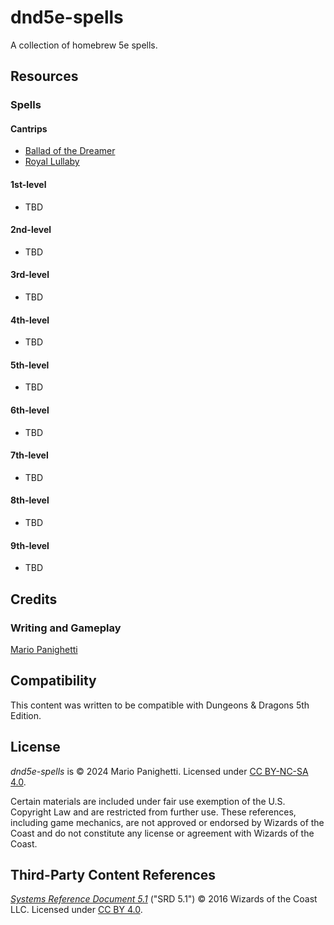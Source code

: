 # dnd5e-spells
A collection of homebrew 5e spells.

## Resources

### Spells

#### Cantrips

- [Ballad of the Dreamer](cantrips/ballad-of-the-dreamer.md)
- [Royal Lullaby](cantrips/royal-lullaby.md)

#### 1st-level

- TBD

#### 2nd-level

- TBD

#### 3rd-level

- TBD

#### 4th-level

- TBD

#### 5th-level

- TBD

#### 6th-level

- TBD

#### 7th-level

- TBD
 
#### 8th-level

- TBD

#### 9th-level

- TBD

## Credits

### Writing and Gameplay

[Mario Panighetti](https://mario.panighetti.net)

## Compatibility

This content was written to be compatible with Dungeons & Dragons 5th Edition.

## License

_dnd5e-spells_ is © 2024 Mario Panighetti. Licensed under [CC BY-NC-SA 4.0](https://creativecommons.org/licenses/by-nc-sa/4.0/legalcode).

Certain materials are included under fair use exemption of the U.S. Copyright Law and are restricted from further use. These references, including game mechanics, are not approved or endorsed by Wizards of the Coast and do not constitute any license or agreement with Wizards of the Coast.

## Third-Party Content References

_[Systems Reference Document 5.1](https://dnd.wizards.com/resources/systems-reference-document)_ ("SRD 5.1") © 2016 Wizards of the Coast LLC. Licensed under [CC BY 4.0](https://creativecommons.org/licenses/by/4.0/legalcode).
